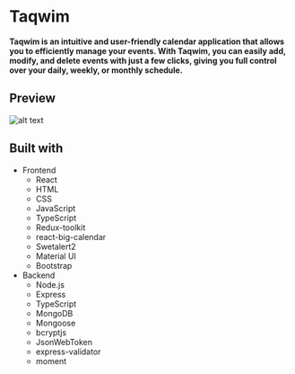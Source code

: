 # Taqwim
**Taqwim is an intuitive and user-friendly calendar application that allows you to efficiently manage your events. With Taqwim, you can easily add, modify, and delete events with just a few clicks, giving you full control over your daily, weekly, or monthly schedule.**

## Preview
![alt text](https://jhonvaronyate.netlify.app/assets/journalApp5.35979b01.png)

## Built with
- Frontend
    - React
    - HTML
    - CSS
    - JavaScript
    - TypeScript
    - Redux-toolkit
    - react-big-calendar
    - Swetalert2
    - Material UI
    - Bootstrap
- Backend
    - Node.js
    - Express
    - TypeScript
    - MongoDB
    - Mongoose
    - bcryptjs
    - JsonWebToken
    - express-validator
    - moment
